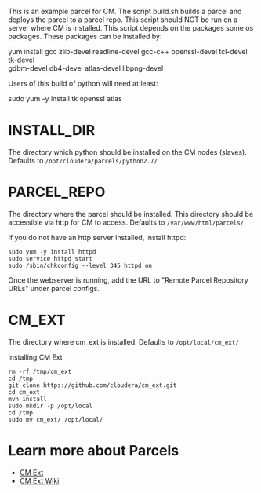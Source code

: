 This is an example parcel for CM. The script build.sh builds a parcel and deploys
the parcel to a parcel repo. This script should NOT be run on a server
where CM is installed. This script depends on the packages some os packages.
These packages can be installed by:

   yum install gcc zlib-devel readline-devel gcc-c++ openssl-devel tcl-devel tk-devel \
  gdbm-devel db4-devel atlas-devel libpng-devel

Users of this build of python will need at least:

  sudo yum -y install tk openssl atlas

# INSTALL_DIR

The directory which python should be installed on the CM nodes (slaves).
Defaults to `/opt/cloudera/parcels/python2.7/`


# PARCEL_REPO
The directory where the parcel should be installed. This directory should be accessible
via http for CM to access. Defaults to `/var/www/html/parcels/`

If you do not have an http server installed, install httpd:

    sudo yum -y install httpd
    sudo service httpd start
    sudo /sbin/chkconfig --level 345 httpd on

Once the webserver is running, add the URL to "Remote Parcel Repository URLs" under parcel configs.


# CM_EXT
The directory where cm_ext is installed. Defaults to `/opt/local/cm_ext/`

Installing CM Ext

    rm -rf /tmp/cm_ext
    cd /tmp
    git clone https://github.com/cloudera/cm_ext.git
    cd cm_ext
    mvn install
    sudo mkdir -p /opt/local
    cd /tmp
    sudo mv cm_ext/ /opt/local/

# Learn more about Parcels

* [CM Ext](https://github.com/cloudera/cm_ext)
* [CM Ext Wiki](https://github.com/cloudera/cm_ext/wiki)
